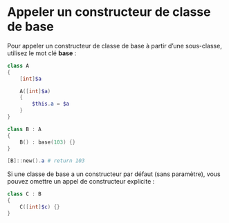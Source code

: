 # Appeler un constructeur de classe de base

Pour appeler un constructeur de classe de base à partir d’une sous-classe, utilisez le mot clé **base** :

```PowerShell
class A 
{
    [int]$a

    A([int]$a)
    {
        $this.a = $a
    }
}

class B : A
{
    B() : base(103) {}
}

[B]::new().a # return 103
```

Si une classe de base a un constructeur par défaut (sans paramètre), vous pouvez omettre un appel de constructeur explicite :

```PowerShell
class C : B
{
    C([int]$c) {}
}
```

<!--HONumber=Aug16_HO3-->


